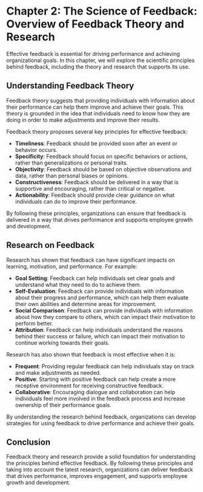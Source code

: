 Chapter 2: The Science of Feedback: Overview of Feedback Theory and Research
============================================================================

Effective feedback is essential for driving performance and achieving organizational goals. In this chapter, we will explore the scientific principles behind feedback, including the theory and research that supports its use.

Understanding Feedback Theory
-----------------------------

Feedback theory suggests that providing individuals with information about their performance can help them improve and achieve their goals. This theory is grounded in the idea that individuals need to know how they are doing in order to make adjustments and improve their results.

Feedback theory proposes several key principles for effective feedback:

* **Timeliness**: Feedback should be provided soon after an event or behavior occurs.
* **Specificity**: Feedback should focus on specific behaviors or actions, rather than generalizations or personal traits.
* **Objectivity**: Feedback should be based on objective observations and data, rather than personal biases or opinions.
* **Constructiveness**: Feedback should be delivered in a way that is supportive and encouraging, rather than critical or negative.
* **Actionability**: Feedback should provide clear guidance on what individuals can do to improve their performance.

By following these principles, organizations can ensure that feedback is delivered in a way that drives performance and supports employee growth and development.

Research on Feedback
--------------------

Research has shown that feedback can have significant impacts on learning, motivation, and performance. For example:

* **Goal Setting**: Feedback can help individuals set clear goals and understand what they need to do to achieve them.
* **Self-Evaluation**: Feedback can provide individuals with information about their progress and performance, which can help them evaluate their own abilities and determine areas for improvement.
* **Social Comparison**: Feedback can provide individuals with information about how they compare to others, which can impact their motivation to perform better.
* **Attribution**: Feedback can help individuals understand the reasons behind their success or failure, which can impact their motivation to continue working towards their goals.

Research has also shown that feedback is most effective when it is:

* **Frequent**: Providing regular feedback can help individuals stay on track and make adjustments as needed.
* **Positive**: Starting with positive feedback can help create a more receptive environment for receiving constructive feedback.
* **Collaborative**: Encouraging dialogue and collaboration can help individuals feel more involved in the feedback process and increase ownership of their performance goals.

By understanding the research behind feedback, organizations can develop strategies for using feedback to drive performance and achieve their goals.

Conclusion
----------

Feedback theory and research provide a solid foundation for understanding the principles behind effective feedback. By following these principles and taking into account the latest research, organizations can deliver feedback that drives performance, improves engagement, and supports employee growth and development.
